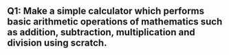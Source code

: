 ## Q1: Make a simple calculator which performs basic arithmetic operations of mathematics such as addition, subtraction, multiplication and division using scratch.
